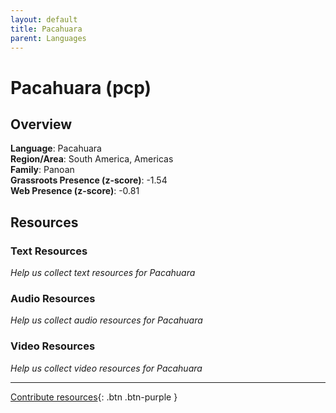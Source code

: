 ```yaml
---
layout: default
title: Pacahuara
parent: Languages
---
```


# Pacahuara (pcp)

## Overview

**Language**: Pacahuara  
**Region/Area**: South America, Americas  
**Family**: Panoan  
**Grassroots Presence (z-score)**: -1.54  
**Web Presence (z-score)**: -0.81  

## Resources

### Text Resources
*Help us collect text resources for Pacahuara*

### Audio Resources
*Help us collect audio resources for Pacahuara*

### Video Resources
*Help us collect video resources for Pacahuara*

---

[Contribute resources](https://forms.office.com/e/1SfLJx3u1r){: .btn .btn-purple }
